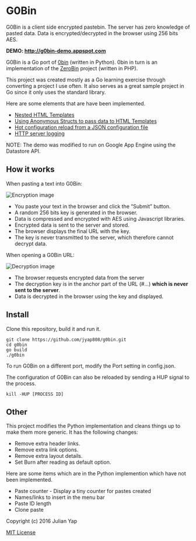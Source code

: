 G0Bin
=====

G0Bin is a client side encrypted pastebin.  The server has zero knowledge of pasted data.  Data is encrypted/decrypted in the browser using 256 bits AES.

**DEMO: http://g0bin-demo.appspot.com**

G0Bin is a Go port of [0bin](https://github.com/sametmax/0bin/) (written in Python).  0bin in turn is an implementation of the [ZeroBin](https://github.com/sebsauvage/ZeroBin/) project (written in PHP).

This project was created mostly as a Go learning exercise through converting a project I use often.  It also serves as a great sample project in Go since it only uses the standard library.

Here are some elements that are have been implemented.

 * [Nested HTML Templates](http://stackoverflow.com/questions/9573644/go-appengine-how-to-structure-templates-for-application/9587616#9587616)
 * [Using Anonymous Structs to pass data to HTML Templates](http://julianyap.com/2013/09/23/using-anonymous-structs-to-pass-data-to-templates-in-golang.html)
 * [Hot configuration reload from a JSON configuration file](http://openmymind.net/Golang-Hot-Configuration-Reload/)
 * [HTTP server logging](https://groups.google.com/forum/#!topic/golang-nuts/s7Xk1q0LSU0)

NOTE: The demo was modified to run on Google App Engine using the Datastore API.

How it works
------------

When pasting a text into G0Bin:

![Encryption image](http://julianyap.com/g0bin/images/encryption.png)

 * You paste your text in the browser and click the “Submit” button.
 * A random 256 bits key is generated in the browser.
 * Data is compressed and encrypted with AES using Javascript libraries.
 * Encrypted data is sent to the server and stored.
 * The browser displays the final URL with the key.
 * The key is never transmitted to the server, which therefore cannot decrypt data.

When opening a G0Bin URL:

![Decryption image](http://julianyap.com/g0bin/images/decryption.png)

 * The browser requests encrypted data from the server
 * The decryption key is in the anchor part of the URL (#…) **which is never sent to the server**.
 * Data is decrypted in the browser using the key and displayed.

Install
-------

Clone this repository, build it and run it.

    git clone https://github.com/jyap808/g0bin.git
    cd g0bin
    go build
    ./g0bin

To run G0Bin on a different port, modify the Port setting in config.json.

The configuration of G0Bin can also be reloaded by sending a HUP signal to the process.

    kill -HUP [PROCESS ID]

Other
-----

This project modifies the Python implementation and cleans things up to make them more generic.  It has the following changes:

 * Remove extra header links.
 * Remove extra link options.
 * Remove extra layout details.
 * Set Burn after reading as default option.

Here are some items which are in the Python implemention which have not been implemented.

 * Paste counter - Display a tiny counter for pastes created
 * Names/links to insert in the menu bar
 * Paste ID length
 * Clone paste

Copyright (c) 2016 Julian Yap

[MIT License](https://github.com/jyap808/g0bin/blob/master/LICENSE)

